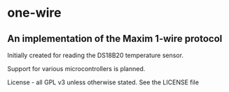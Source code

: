 # one-wire

## An implementation of the Maxim 1-wire protocol

Initially created for reading the DS18B20 temperature sensor.

Support for various microcontrollers is planned.

License - all GPL v3 unless otherwise stated.  See the LICENSE file
